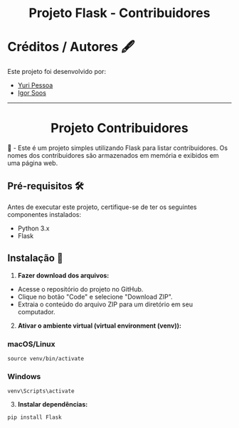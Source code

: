 <div align="center">
            <h1>Projeto Flask - Contribuidores</h1>  
</div>

# Créditos / Autores 🖋️
Este projeto foi desenvolvido por:
* [Yuri Pessoa](https://github.com/yurisilpess)
* [Igor Soos](https://github.com/igor-soos)

------------

<div align="center">
            <h1>Projeto Contribuidores</h1>  
</div>

📌 - Este é um projeto simples utilizando Flask para listar contribuidores. Os nomes dos contribuidores são armazenados em memória e exibidos em uma página web.

## Pré-requisitos 🛠️

Antes de executar este projeto, certifique-se de ter os seguintes componentes instalados:

- Python 3.x
- Flask

## Instalação 🔧

1. **Fazer download dos arquivos:**

- Acesse o repositório do projeto no GitHub.
- Clique no botão "Code" e selecione "Download ZIP".
- Extraia o conteúdo do arquivo ZIP para um diretório em seu computador.

2. **Ativar o ambiente virtual (virtual environment (venv)):**
### macOS/Linux
```
source venv/bin/activate   
```

### Windows
```
venv\Scripts\activate
```

3. **Instalar dependências:**

```
pip install Flask
```
